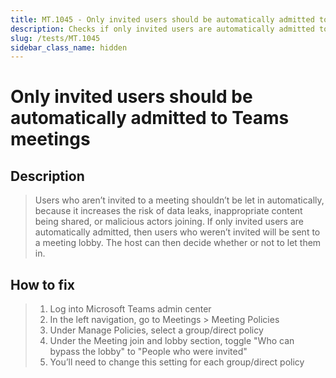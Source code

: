 ```yaml
---
title: MT.1045 - Only invited users should be automatically admitted to Teams meetings
description: Checks if only invited users are automatically admitted to Teams meetings
slug: /tests/MT.1045
sidebar_class_name: hidden
---
```


# Only invited users should be automatically admitted to Teams meetings

## Description

> Users who aren’t invited to a meeting shouldn’t be let in automatically, because it increases the risk of data leaks, inappropriate content being shared, or malicious actors joining. If only invited users are automatically admitted, then users who weren’t invited will be sent to a meeting lobby. The host can then decide whether or not to let them in.

## How to fix

> 1. Log into Microsoft Teams admin center
> 2. In the left navigation, go to Meetings > Meeting Policies
> 3. Under Manage Policies, select a group/direct policy
> 4. Under the Meeting join and lobby section, toggle "Who can bypass the lobby" to "People who were invited"
> 5. You’ll need to change this setting for each group/direct policy
